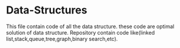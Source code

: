 # Data-Structures
This file contain code of all the data structure.
these code are optimal solution of data structure.
Repository contain code like(linked list,stack,queue,tree,graph,binary search,etc).
